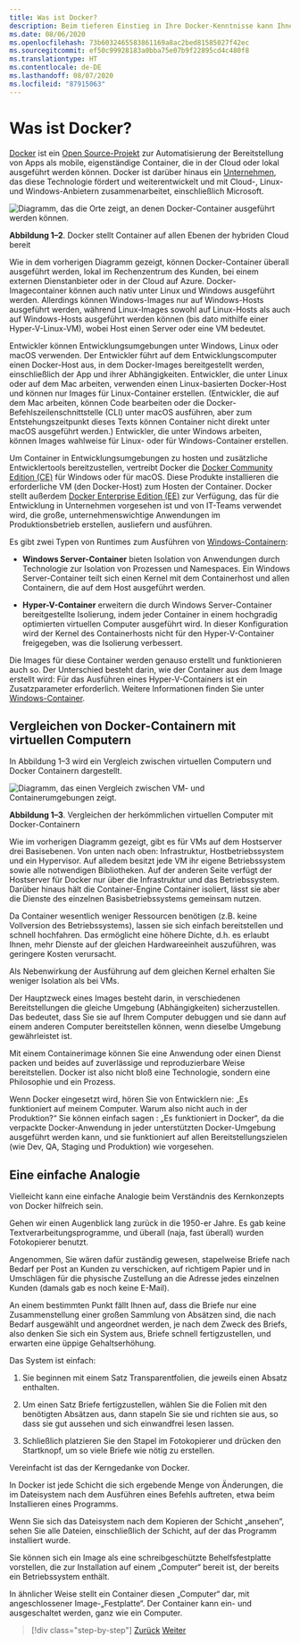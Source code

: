 ```yaml
---
title: Was ist Docker?
description: Beim tieferen Einstieg in Ihre Docker-Kenntnisse kann Ihnen vielleicht eine einfache Analogie helfen.
ms.date: 08/06/2020
ms.openlocfilehash: 73b6032465583861169a8ac2bed81585027f42ec
ms.sourcegitcommit: ef50c99928183a0bba75e07b9f22895cd4c480f8
ms.translationtype: HT
ms.contentlocale: de-DE
ms.lasthandoff: 08/07/2020
ms.locfileid: "87915063"
---
```

# <a name="what-is-docker"></a>Was ist Docker?

[Docker](https://www.docker.com/) ist ein [Open Source-Projekt](https://github.com/docker/docker) zur Automatisierung der Bereitstellung von Apps als mobile, eigenständige Container, die in der Cloud oder lokal ausgeführt werden können. Docker ist darüber hinaus ein [Unternehmen](https://www.docker.com/), das diese Technologie fördert und weiterentwickelt und mit Cloud-, Linux- und Windows-Anbietern zusammenarbeitet, einschließlich Microsoft.

![Diagramm, das die Orte zeigt, an denen Docker-Container ausgeführt werden können.](./media/what-is-docker/docker-containers-run-anywhere.png)

**Abbildung 1–2**. Docker stellt Container auf allen Ebenen der hybriden Cloud bereit

Wie in dem vorherigen Diagramm gezeigt, können Docker-Container überall ausgeführt werden, lokal im Rechenzentrum des Kunden, bei einem externen Dienstanbieter oder in der Cloud auf Azure. Docker-Imagecontainer können auch nativ unter Linux und Windows ausgeführt werden. Allerdings können Windows-Images nur auf Windows-Hosts ausgeführt werden, während Linux-Images sowohl auf Linux-Hosts als auch auf Windows-Hosts ausgeführt werden können (bis dato mithilfe einer Hyper-V-Linux-VM), wobei Host einen Server oder eine VM bedeutet.

Entwickler können Entwicklungsumgebungen unter Windows, Linux oder macOS verwenden. Der Entwickler führt auf dem Entwicklungscomputer einen Docker-Host aus, in dem Docker-Images bereitgestellt werden, einschließlich der App und ihrer Abhängigkeiten. Entwickler, die unter Linux oder auf dem Mac arbeiten, verwenden einen Linux-basierten Docker-Host und können nur Images für Linux-Container erstellen. (Entwickler, die auf dem Mac arbeiten, können Code bearbeiten oder die Docker-Befehlszeilenschnittstelle (CLI) unter macOS ausführen, aber zum Entstehungszeitpunkt dieses Texts können Container nicht direkt unter macOS ausgeführt werden.) Entwickler, die unter Windows arbeiten, können Images wahlweise für Linux- oder für Windows-Container erstellen.

Um Container in Entwicklungsumgebungen zu hosten und zusätzliche Entwicklertools bereitzustellen, vertreibt Docker die [Docker Community Edition (CE)](https://www.docker.com/community-edition) für Windows oder für macOS. Diese Produkte installieren die erforderliche VM (den Docker-Host) zum Hosten der Container. Docker stellt außerdem [Docker Enterprise Edition (EE)](https://www.docker.com/enterprise-edition) zur Verfügung, das für die Entwicklung in Unternehmen vorgesehen ist und von IT-Teams verwendet wird, die große, unternehmenswichtige Anwendungen im Produktionsbetrieb erstellen, ausliefern und ausführen.

Es gibt zwei Typen von Runtimes zum Ausführen von [Windows-Containern](/virtualization/windowscontainers/about/):

- **Windows Server-Container** bieten Isolation von Anwendungen durch Technologie zur Isolation von Prozessen und Namespaces. Ein Windows Server-Container teilt sich einen Kernel mit dem Containerhost und allen Containern, die auf dem Host ausgeführt werden.

- **Hyper-V-Container** erweitern die durch Windows Server-Container bereitgestellte Isolierung, indem jeder Container in einem hochgradig optimierten virtuellen Computer ausgeführt wird. In dieser Konfiguration wird der Kernel des Containerhosts nicht für den Hyper-V-Container freigegeben, was die Isolierung verbessert.

Die Images für diese Container werden genauso erstellt und funktionieren auch so. Der Unterschied besteht darin, wie der Container aus dem Image erstellt wird: Für das Ausführen eines Hyper-V-Containers ist ein Zusatzparameter erforderlich. Weitere Informationen finden Sie unter [Windows-Container](https://docs.microsoft.com/virtualization/windowscontainers/manage-containers/hyperv-container).

## <a name="comparing-docker-containers-with-virtual-machines"></a>Vergleichen von Docker-Containern mit virtuellen Computern

In Abbildung 1–3 wird ein Vergleich zwischen virtuellen Computern und Docker Containern dargestellt.

![Diagramm, das einen Vergleich zwischen VM- und Containerumgebungen zeigt.](./media/what-is-docker/comparison-vms-docker-conatiners.png)

**Abbildung 1–3**. Vergleichen der herkömmlichen virtuellen Computer mit Docker-Containern

Wie im vorherigen Diagramm gezeigt, gibt es für VMs auf dem Hostserver drei Basisebenen. Von unten nach oben: Infrastruktur, Hostbetriebssystem und ein Hypervisor. Auf alledem besitzt jede VM ihr eigene Betriebssystem sowie alle notwendigen Bibliotheken. Auf der anderen Seite verfügt der Hostserver für Docker nur über die Infrastruktur und das Betriebssystem. Darüber hinaus hält die Container-Engine Container isoliert, lässt sie aber die Dienste des einzelnen Basisbetriebssystems gemeinsam nutzen.

Da Container wesentlich weniger Ressourcen benötigen (z.B. keine Vollversion des Betriebssystems), lassen sie sich einfach bereitstellen und schnell hochfahren. Das ermöglicht eine höhere Dichte, d.h. es erlaubt Ihnen, mehr Dienste auf der gleichen Hardwareeinheit auszuführen, was geringere Kosten verursacht.

Als Nebenwirkung der Ausführung auf dem gleichen Kernel erhalten Sie weniger Isolation als bei VMs.

Der Hauptzweck eines Images besteht darin, in verschiedenen Bereitstellungen die gleiche Umgebung (Abhängigkeiten) sicherzustellen. Das bedeutet, dass Sie sie auf Ihrem Computer debuggen und sie dann auf einem anderen Computer bereitstellen können, wenn dieselbe Umgebung gewährleistet ist.

Mit einem Containerimage können Sie eine Anwendung oder einen Dienst packen und beides auf zuverlässige und reproduzierbare Weise bereitstellen. Docker ist also nicht bloß eine Technologie, sondern eine Philosophie und ein Prozess.

Wenn Docker eingesetzt wird, hören Sie von Entwicklern nie: „Es funktioniert auf meinem Computer. Warum also nicht auch in der Produktion?“ Sie können einfach sagen : „Es funktioniert in Docker“, da die verpackte Docker-Anwendung in jeder unterstützten Docker-Umgebung ausgeführt werden kann, und sie funktioniert auf allen Bereitstellungszielen (wie Dev, QA, Staging und Produktion) wie vorgesehen.

## <a name="a-simple-analogy"></a>Eine einfache Analogie

Vielleicht kann eine einfache Analogie beim Verständnis des Kernkonzepts von Docker hilfreich sein.

Gehen wir einen Augenblick lang zurück in die 1950-er Jahre. Es gab keine Textverarbeitungsprogramme, und überall (naja, fast überall) wurden Fotokopierer benutzt.

Angenommen, Sie wären dafür zuständig gewesen, stapelweise Briefe nach Bedarf per Post an Kunden zu verschicken, auf richtigem Papier und in Umschlägen für die physische Zustellung an die Adresse jedes einzelnen Kunden (damals gab es noch keine E-Mail).

An einem bestimmten Punkt fällt Ihnen auf, dass die Briefe nur eine Zusammenstellung einer großen Sammlung von Absätzen sind, die nach Bedarf ausgewählt und angeordnet werden, je nach dem Zweck des Briefs, also denken Sie sich ein System aus, Briefe schnell fertigzustellen, und erwarten eine üppige Gehaltserhöhung.

Das System ist einfach:

1. Sie beginnen mit einem Satz Transparentfolien, die jeweils einen Absatz enthalten.

2. Um einen Satz Briefe fertigzustellen, wählen Sie die Folien mit den benötigten Absätzen aus, dann stapeln Sie sie und richten sie aus, so dass sie gut aussehen und sich einwandfrei lesen lassen.

3. Schließlich platzieren Sie den Stapel im Fotokopierer und drücken den Startknopf, um so viele Briefe wie nötig zu erstellen.

Vereinfacht ist das der Kerngedanke von Docker.

In Docker ist jede Schicht die sich ergebende Menge von Änderungen, die im Dateisystem nach dem Ausführen eines Befehls auftreten, etwa beim Installieren eines Programms.

Wenn Sie sich das Dateisystem nach dem Kopieren der Schicht „ansehen“, sehen Sie alle Dateien, einschließlich der Schicht, auf der das Programm installiert wurde.

Sie können sich ein Image als eine schreibgeschützte Behelfsfestplatte vorstellen, die zur Installation auf einem „Computer“ bereit ist, der bereits ein Betriebssystem enthält.

In ähnlicher Weise stellt ein Container diesen „Computer“ dar, mit angeschlossener Image-„Festplatte“. Der Container kann ein- und ausgeschaltet werden, ganz wie ein Computer.

>[!div class="step-by-step"]
>[Zurück](introduction-to-containers-and-docker.md)
>[Weiter](docker-terminology.md)
